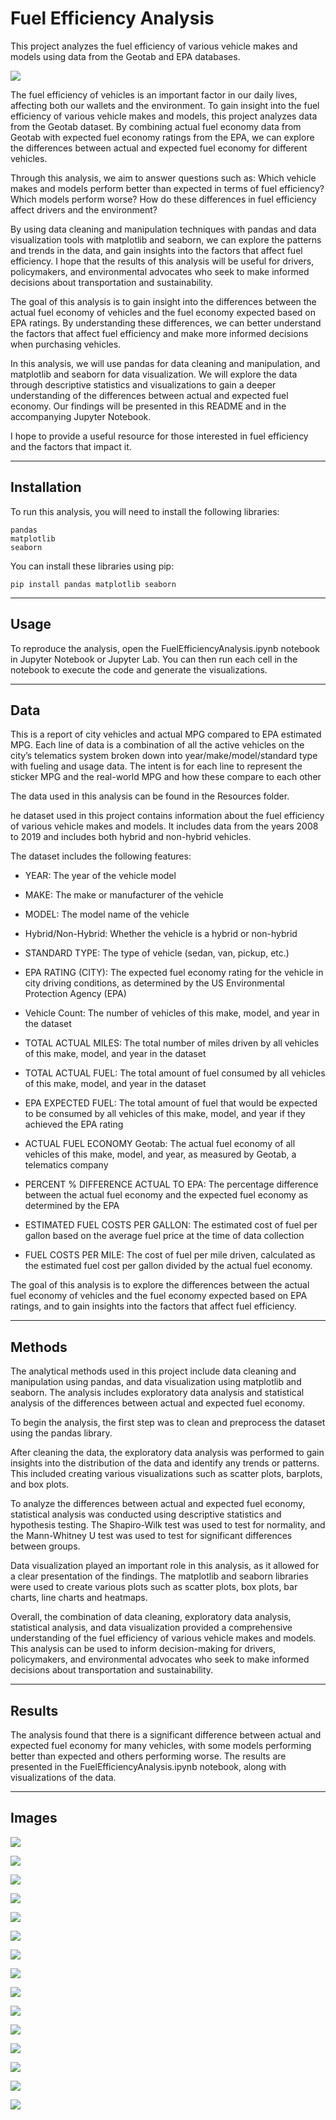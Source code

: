 # Fuel Efficiency Analysis
This project analyzes the fuel efficiency of various vehicle makes and models using data from the Geotab and EPA databases.

![](./Images/FuelEfficiency.jpg)

The fuel efficiency of vehicles is an important factor in our daily lives, affecting both our wallets and the environment. To gain insight into the fuel efficiency of various vehicle makes and models, this project analyzes data from the Geotab dataset. By combining actual fuel economy data from Geotab with expected fuel economy ratings from the EPA, we can explore the differences between actual and expected fuel economy for different vehicles.

Through this analysis, we aim to answer questions such as: Which vehicle makes and models perform better than expected in terms of fuel efficiency? Which models perform worse? How do these differences in fuel efficiency affect drivers and the environment?

By using data cleaning and manipulation techniques with pandas and data visualization tools with matplotlib and seaborn, we can explore the patterns and trends in the data, and gain insights into the factors that affect fuel efficiency. I hope that the results of this analysis will be useful for drivers, policymakers, and environmental advocates who seek to make informed decisions about transportation and sustainability.

The goal of this analysis is to gain insight into the differences between the actual fuel economy of vehicles and the fuel economy expected based on EPA ratings. By understanding these differences, we can better understand the factors that affect fuel efficiency and make more informed decisions when purchasing vehicles.

In this analysis, we will use pandas for data cleaning and manipulation, and matplotlib and seaborn for data visualization. We will explore the data through descriptive statistics and visualizations to gain a deeper understanding of the differences between actual and expected fuel economy. Our findings will be presented in this README and in the accompanying Jupyter Notebook.

I hope to provide a useful resource for those interested in fuel efficiency and the factors that impact it.

---

## Installation
To run this analysis, you will need to install the following libraries:

    pandas
    matplotlib
    seaborn
    
You can install these libraries using pip:

    pip install pandas matplotlib seaborn
    
---

## Usage
To reproduce the analysis, open the FuelEfficiencyAnalysis.ipynb notebook in Jupyter Notebook or Jupyter Lab. You can then run each cell in the notebook to execute the code and generate the visualizations.

---

## Data

This is a report of city vehicles and actual MPG compared to EPA estimated MPG. Each line of data is a combination of all the active vehicles on the city’s telematics system broken down into year/make/model/standard type with fueling and usage data. The intent is for each line to represent the sticker MPG and the real-world MPG and how these compare to each other


The data used in this analysis can be found in the Resources folder. 

he dataset used in this project contains information about the fuel efficiency of various vehicle makes and models. It includes data from the years 2008 to 2019 and includes both hybrid and non-hybrid vehicles.

The dataset includes the following features:

- YEAR: The year of the vehicle model

- MAKE: The make or manufacturer of the vehicle

- MODEL: The model name of the vehicle

- Hybrid/Non-Hybrid: Whether the vehicle is a hybrid or non-hybrid

- STANDARD TYPE: The type of vehicle (sedan, van, pickup, etc.)

- EPA RATING (CITY): The expected fuel economy rating for the vehicle in city driving conditions, as determined by the US 
Environmental Protection Agency (EPA)

- Vehicle Count: The number of vehicles of this make, model, and year in the dataset

- TOTAL ACTUAL MILES: The total number of miles driven by all vehicles of this make, model, and year in the dataset

- TOTAL ACTUAL FUEL: The total amount of fuel consumed by all vehicles of this make, model, and year in the dataset

- EPA EXPECTED FUEL: The total amount of fuel that would be expected to be consumed by all vehicles of this make, model, and year if they achieved the EPA rating

- ACTUAL FUEL ECONOMY Geotab: The actual fuel economy of all vehicles of this make, model, and year, as measured by Geotab, a telematics company

- PERCENT % DIFFERENCE ACTUAL TO EPA: The percentage difference between the actual fuel economy and the expected fuel economy as determined by the EPA

- ESTIMATED FUEL COSTS PER GALLON: The estimated cost of fuel per gallon based on the average fuel price at the time of data collection

- FUEL COSTS PER MILE: The cost of fuel per mile driven, calculated as the estimated fuel cost per gallon divided by the actual fuel economy.


The goal of this analysis is to explore the differences between the actual fuel economy of vehicles and the fuel economy expected based on EPA ratings, and to gain insights into the factors that affect fuel efficiency.

---

## Methods

The analytical methods used in this project include data cleaning and manipulation using pandas, and data visualization using matplotlib and seaborn. The analysis includes exploratory data analysis and statistical analysis of the differences between actual and expected fuel economy.

To begin the analysis, the first step was to clean and preprocess the dataset using the pandas library.

After cleaning the data, the exploratory data analysis was performed to gain insights into the distribution of the data and identify any trends or patterns. This included creating various visualizations such as scatter plots, barplots, and box plots.

To analyze the differences between actual and expected fuel economy, statistical analysis was conducted using descriptive statistics and hypothesis testing. The Shapiro-Wilk test was used to test for normality, and the Mann-Whitney U test was used to test for significant differences between groups.

Data visualization played an important role in this analysis, as it allowed for a clear presentation of the findings. The matplotlib and seaborn libraries were used to create various plots such as scatter plots, box plots, bar charts, line charts and heatmaps.

Overall, the combination of data cleaning, exploratory data analysis, statistical analysis, and data visualization provided a comprehensive understanding of the fuel efficiency of various vehicle makes and models. This analysis can be used to inform decision-making for drivers, policymakers, and environmental advocates who seek to make informed decisions about transportation and sustainability.

---

## Results
The analysis found that there is a significant difference between actual and expected fuel economy for many vehicles, with some models performing better than expected and others performing worse. The results are presented in the FuelEfficiencyAnalysis.ipynb notebook, along with visualizations of the data.

---

## Images


![](./Images/ActualVExpectedFuelEconomyScatter.jpg)

![](./Images/CorrelationMatrix.jpg)

![](./Images/EPARatingVFuelEconomy.jpg)

![](./Images/EstimatedFuelCostEconomyType.jpg)

![](./Images/FuelCostByEconomyType.jpg)

![](./Images/FuelCostByMake.jpg)

![](./Images/FuelCostByVehicleType.jpg)

![](./Images/FuelEconomyByMake.jpg)

![](./Images/FuelEconomyEPARatingScatter.jpg)

![](./Images/FuelEconomyFrequency.jpg)

![](./Images/FuelEconomyYear.jpg)

![](./Images/HybridFuelEconomyBoxplot.jpg)

![](./Images/LinearRegression.jpg)

![](./Images/ProbabilityPlot.jpg)

![](./Images/CompareVehichlesTotalCostAndPaybackPeriod.jpg)
